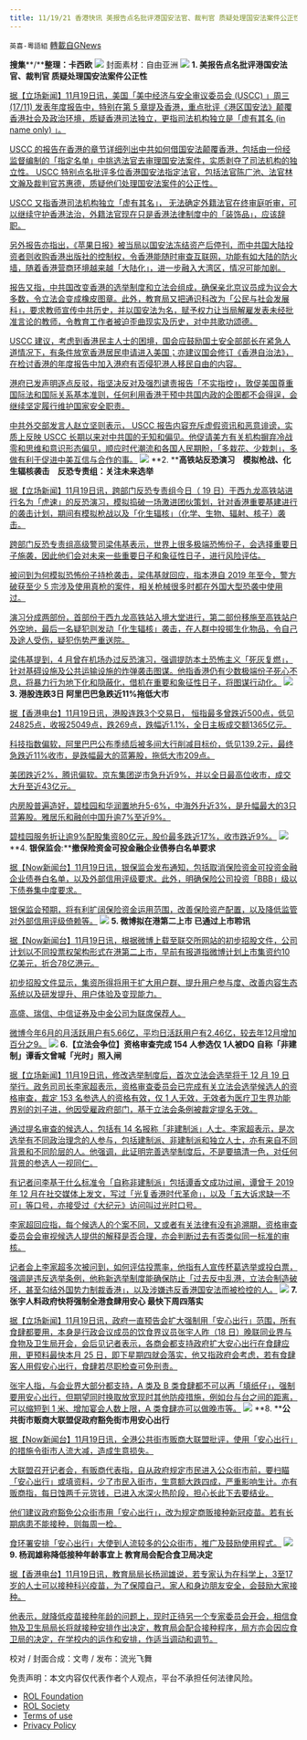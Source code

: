 ```yaml
---
title: 11/19/21 香港快讯 美报告点名批评港国安法官、裁判官 质疑处理国安法案件公正性
---
```

`英喜-粵語組` [轉載自GNews](https://gnews.org/zh-hans/1677878/)

**搜集****/****整理：卡西欧**
![](https://assets.gnews.org/wp-content/uploads/2021/11/1119fenmian.jpg)
封面素材：自由亚洲
![](https://assets.gnews.org/wp-content/uploads/2021/11/Screen-Shot-2021-11-19-at-10.07.00-AM.png)
**1. 美报告点名批评港国安法官、裁判官 质疑处理国安法案件公正性**

[据【立场新闻】11月19日讯，美国「美中经济与安全审议委员会 (USCC) 」周三 (17/11) 发表年度报告中，特别在第 5 章提及香港，重点批评《港区国安法》颠覆香港社会及政治环境，质疑香港司法独立，更指司法机构独立是「虚有其名 (in name only) 」。](https://www.thestandnews.com/international/美報告點名批評港國安法官陳廣池林文瀚-裁判官蘇惠德-質疑處理國安法案件公正性)

[USCC 的报告在香港的章节详细列出中共如何借国安法颠覆香港，包括由一份经监督编制的「指定名单」中挑选法官去审理国安法案件，实质剥夺了司法机构的独立性。 USCC 特别点名批评多位香港国安法指定法官，包括法官陈广池、法官林文瀚及裁判官苏惠德，质疑他们处理国安法案件的公正性。](https://www.thestandnews.com/international/美報告點名批評港國安法官陳廣池林文瀚-裁判官蘇惠德-質疑處理國安法案件公正性)

[USCC 又指香港司法机构独立「虚有其名」， 无法确定外籍法官在终审庭听审，可以继续守护香港法治，外籍法官现在只是香港法律制度中的「装饰品」，应该辞职。](https://www.thestandnews.com/international/美報告點名批評港國安法官陳廣池林文瀚-裁判官蘇惠德-質疑處理國安法案件公正性)

[另外报告亦指出，《苹果日报》被当局以国安法冻结资产后停刊，而中共国大陆投资者则收购香港出版社的控制权，令香港能随时审查互联网，功能有如大陆的防火墙，随着香港营商环境越来越「大陆化」，进一步融入大湾区，情况可能加剧。](https://www.thestandnews.com/international/美報告點名批評港國安法官陳廣池林文瀚-裁判官蘇惠德-質疑處理國安法案件公正性)

[报告又指，中共国改变香港的选举制度和立法会组成，确保亲北京议员成为议会大多数，令立法会变成橡皮图章。此外，教育局又把通识科改为「公民与社会发展科」，要求教师宣传中共历史，并以国安法为名，赋予权力让当局解雇发表未经批准言论的教师，令教育工作者被迫歪曲现实及历史，对中共歌功颂德。](https://www.thestandnews.com/international/美報告點名批評港國安法官陳廣池林文瀚-裁判官蘇惠德-質疑處理國安法案件公正性)

[USCC 建议，考虑到香港民主人士的困境，国会应鼓励国土安全部部长在紧急人道情况下，有条件放宽香港居民申请进入美国；亦建议国会修订《香港自治法》，在检讨香港的年度报告中加入港府有否侵犯港人移民自由的内容。](https://www.thestandnews.com/international/美報告點名批評港國安法官陳廣池林文瀚-裁判官蘇惠德-質疑處理國安法案件公正性)

[港府已发声明逐点反驳，指坚决反对及强烈谴责报告「不实指控」，敦促美国尊重国际法和国际关系基本准则，任何利用香港干预中共国内政的企图都不会得逞，会继续坚定履行维护国家安全职责。](https://www.thestandnews.com/international/美報告點名批評港國安法官陳廣池林文瀚-裁判官蘇惠德-質疑處理國安法案件公正性)

[中共外交部发言人赵立坚则表示， USCC 报告内容充斥虚假资讯和恶意诽谤，实质上反映 USCC 长期以来对中共国的无知和偏见。他促请美方有关机构摒弃冷战零和思维和意识形态偏见，顺应时代潮流和各国人民期盼，「多栽花、少栽刺」，多做有利于促进中美互信与合作的事。](https://www.thestandnews.com/international/美報告點名批評港國安法官陳廣池林文瀚-裁判官蘇惠德-質疑處理國安法案件公正性)
![](https://assets.gnews.org/wp-content/uploads/2021/11/Screen-Shot-2021-11-19-at-10.07.11-AM.png)
**2. ****高铁站反恐演习　模拟枪战、化生辐核袭击　反恐专责组：关注未来选举**

[据【立场新闻】11月19日讯，跨部门反恐专责组今日（ 19 日）于西九龙高铁站进行名为「虎速」的反恐演习，模拟捣破一场激进团伙策划，针对香港重要基建进行的袭击计划，期间有模拟枪战以及「化生辐核」（化学、生物、辐射、核子）袭击。](https://www.thestandnews.com/society/高鐵站反恐演習-模擬槍戰化生輻核襲擊-反恐專責組關注未來選舉)

[跨部门反恐专责组高级警司梁伟基表示，世界上很多极端恐怖份子，会选择重要日子施袭，因此他们会对未来一些重要日子和象征性日子，进行风险评估。](https://www.thestandnews.com/society/高鐵站反恐演習-模擬槍戰化生輻核襲擊-反恐專責組關注未來選舉)

[被问到为何模拟恐怖份子持枪袭击，梁伟基就回应，指本港自 2019 年至今，警方破获至少 5 宗涉及使用真枪的案件，相关枪械很多时都在外国大型恐袭中使用过。](https://www.thestandnews.com/society/高鐵站反恐演習-模擬槍戰化生輻核襲擊-反恐專責組關注未來選舉)

[演习分成两部份，首部份于西九龙高铁站入境大堂进行，第二部份移施至高铁站户外空地，最后一名疑犯则发动「化生辐核」袭击，在人群中投掷生化物品，令自己及途人受伤，疑犯伤势严重送院。](https://www.thestandnews.com/society/高鐵站反恐演習-模擬槍戰化生輻核襲擊-反恐專責組關注未來選舉)

[梁伟基提到，4 月曾在机场办过反恐演习，强调提防本土恐怖主义「死灰复燃」，针对基碍设施及公共运输设施的炸弹袭击图谋。他指香港仍有少数极端份子死心不息，将暴力行为地下化和隐蔽化，借机在重要和象征性日子，将图谋行动化。](https://www.thestandnews.com/society/高鐵站反恐演習-模擬槍戰化生輻核襲擊-反恐專責組關注未來選舉)
![](https://assets.gnews.org/wp-content/uploads/2021/11/Screen-Shot-2021-11-19-at-10.07.23-AM.png)
**3. 港股连跌3日 阿里巴巴急跌近11%拖低大市**

[据【香港电台】11月19日讯，港股连跌3个交易日， 恒指最多曾跌近500点，低见24825点，收报25049点，跌269点，跌幅近1.1%，全日主板成交额1365亿元。](https://news.rthk.hk/rthk/ch/component/k2/1620581-20211119.htm)

[科技指数偏软，阿里巴巴公布季绩后被多间大行削减目标价，低见139.2元，最终急跌近11%收市，是跌幅最大的蓝筹股，拖低大市209点。](https://news.rthk.hk/rthk/ch/component/k2/1620581-20211119.htm)

[美团跌近2%，腾讯偏软。京东集团逆市急升近9%，并以全日最高位收市，成交大升至近43亿元。](https://news.rthk.hk/rthk/ch/component/k2/1620581-20211119.htm)

[内房股普遍造好，碧桂园和华润置地升5-6%，中海外升近3%，是升幅最大的3只蓝筹股。雅居乐和融创中国升逾7%至近9%。](https://news.rthk.hk/rthk/ch/component/k2/1620581-20211119.htm)

[碧桂园服务折让逾9%配股集资80亿元，股价最多跌近17%，收市跌近9%。](https://news.rthk.hk/rthk/ch/component/k2/1620581-20211119.htm)
![](https://assets.gnews.org/wp-content/uploads/2021/11/Screen-Shot-2021-11-19-at-10.07.36-AM.png)
**4. ****银保监会****:****撤保险资金可投金融企业债券白名单要求**

[据【Now新闻台】11月19日讯，银保监会发布通知，包括取消保险资金可投资金融企业债券白名单，以及外部信用评级要求。此外，明确保险公司投资「BBB」级以下债券集中度要求。](https://news.now.com/home/finance/player?newsId=457201)

[银保监会预期，将有利扩阔保险资金运用范围，改善保险资产配置，以及降低监管对外部信用评级倚赖等。](https://news.now.com/home/finance/player?newsId=457201)
![](https://assets.gnews.org/wp-content/uploads/2021/11/Screen-Shot-2021-11-19-at-10.07.46-AM.png)
**5. 微博拟在港第二上市 已通过上市聆讯**

[据【Now新闻台】11月19日讯，根据微博上载至联交所网站的初步招股文件，公司计划以不同投票权架构形式在港第二上市，早前有报道指微博计划上市集资约10亿美元，折合78亿港元。](https://news.now.com/home/finance/player?newsId=457157)

[初步招股文件显示，集资所得将用于扩大用户群、提升用户参与度、改善内容生态系统以及研发提升、用户体验及变现能力。](https://news.now.com/home/finance/player?newsId=457157)

[高盛、瑞信、中信证券及中金公司为联席保荐人。](https://news.now.com/home/finance/player?newsId=457157)

[微博今年6月的月活跃用户有5.66亿，平均日活跃用户有2.46亿，较去年12月增加百分之9。](https://news.now.com/home/finance/player?newsId=457157)
![](https://assets.gnews.org/wp-content/uploads/2021/11/Screen-Shot-2021-11-19-at-10.07.55-AM.png)
**6.【立法会争位】资格审查完成 154 人参选仅 1人被DQ 自称「非建制」谭香文曾喊「光时」照入闸**

[据【立场新闻】11月19日讯，修改选举制度后，首次立法会选举将于 12 月 19 日举行。政务司司长李家超表示，资格审查委员会已完成有关立法会选举候选人的资格审查，裁定 153 名参选人的资格有效，仅 1 人无效，无效者为医疗卫生界功能界别的刘子进，他因受雇政府部门，基于立法会条例被裁定提名无效。](https://www.thestandnews.com/politics/ab-立法會選舉資格審查完成-154-人參選僅-1-人因受僱政府-dq-14-名自稱非建制全過關)

[通过提名审查的候选人，包括有 14 名报称「非建制派」人士。李家超表示，是次选举有不同政治理念的人参与，包括建制派、非建制派和独立人士，亦有来自不同背景和不同阶层的人。他强调，此证明完善选举制度后，不是要搞清一色，对任何背景的参选人一视同仁。](https://www.thestandnews.com/politics/ab-立法會選舉資格審查完成-154-人參選僅-1-人因受僱政府-dq-14-名自稱非建制全過關)

[有记者问李基于什么标准令「自称非建制派」包括谭香文成功过闸，谭曾于 2019 年 12 月在社交媒体上发文，写过「光复香港时代革命」，以及「五大诉求缺一不可」等口号，亦接受过《大纪元》访问叫过光时口号。](https://www.thestandnews.com/politics/ab-立法會選舉資格審查完成-154-人參選僅-1-人因受僱政府-dq-14-名自稱非建制全過關)

[李家超回应指，每个候选人的个案不同，又或者有关法律有没有追溯期，资格审查委员会会审视候选人提供的解释是否合理，亦会判断过去有否类似同一标准的审核。](https://www.thestandnews.com/politics/ab-立法會選舉資格審查完成-154-人參選僅-1-人因受僱政府-dq-14-名自稱非建制全過關)

[记者会上李家超多次被问到，如何评估投票率，他指有人宣传杯葛选举或投白票，强调是违反选举条例，他称新选举制度能确保防止「过去反中乱港，立法会制造破坏，甚至勾结外国势力制裁香港」，以及涉嫌违反香港国安法而被检控的人。](https://www.thestandnews.com/politics/ab-立法會選舉資格審查完成-154-人參選僅-1-人因受僱政府-dq-14-名自稱非建制全過關)
![](https://assets.gnews.org/wp-content/uploads/2021/11/Screen-Shot-2021-11-19-at-10.08.06-AM.png)
**7. 张宇人料政府快将强制全港食肆用安心 最快下周四落实**

[据【立场新闻】11月19日讯，政府一直预告会扩大强制用「安心出行」范围，所有食肆都要用，本身是行政会议成员的饮食界议员张宇人昨（18 日）晚联同业界与食物及卫生局开会，会后见记者表示，各商会都支持政府扩大安心出行在食肆应用，更预料最快本月 25 日，即下星期四就会落实，他又指政府会考虑，若有食肆客人用假安心出行，食肆若尽职检查可免刑责。](https://www.thestandnews.com/politics/張宇人料政府快將強制全港食肆用安心-最快下周四落實)

[张宇人指，与会业界大部分都支持，A 类及 B 类食肆都不可以再「填纸仔」，强制要用安心出行，但期望同时换取放宽现时其他防疫措施，例如台与台之间的距离，可以缩短到 1 米、增加宴会人数上限，A 类食肆亦可以做晚市等。](https://www.thestandnews.com/politics/張宇人料政府快將強制全港食肆用安心-最快下周四落實)
![](https://assets.gnews.org/wp-content/uploads/2021/11/Screen-Shot-2021-11-19-at-10.08.19-AM.png)
**8. ****公共街市贩商大联盟促政府豁免街市用安心出行**

[据【Now新闻台】11月19日讯，全港公共街市贩商大联盟批评，使用「安心出行」的措施令街市人流大减，造成生意损失。](https://news.now.com/home/local/player?newsId=457213)

[大联盟召开记者会，有贩商代表指，自从政府规定市民进入公众街市前，要扫瞄「安心出行」或填资料，少了市民入街市，生意额大跌四成，严重影响生计。亦有贩商指，每日蚀两千元货钱，已进入水深火热阶段，担心长此下去要结业。](https://news.now.com/home/local/player?newsId=457213)

[他们建议政府豁免公众街市用「安心出行」，改为规定商贩接种新冠疫苗。若有长期病患不能接种，则每周一检。](https://news.now.com/home/local/player?newsId=457213)

[食环署安排「安心出行」大使到人流较多的公众街市，推广及鼓励使用程式。](https://news.now.com/home/local/player?newsId=457213)
![](https://assets.gnews.org/wp-content/uploads/2021/11/Screen-Shot-2021-11-19-at-10.08.30-AM.png)
**9. 杨润雄称降低接种年龄事宜上 教育局会配合食卫局决定**

[据【香港电台】11月19日讯，教育局局长杨润雄说，若专家认为在科学上，3至17岁的人士可以接种科兴疫苗，为了保障自己，家人和身边朋友安全，会鼓励大家接种。](https://news.rthk.hk/rthk/ch/video-gallery.htm?vid=1620579)

[他表示，就降低疫苗接种年龄的问题上，现时正待另一个专家委员会开会，相信食物及卫生局局长将就接种安排作出决定，教育局会配合接种程序，局方亦会因应食卫局的决定，在学校内的运作和安排，作适当调动和调节。](https://news.rthk.hk/rthk/ch/video-gallery.htm?vid=1620579)

校对 / 封面合成：文粤 / 发布：流光飞舞

 

免责声明：本文内容仅代表作者个人观点，平台不承担任何法律风险。

- [ROL Foundation](https://rolfoundation.org/)
- [ROL Society](https://rolsociety.org/)
- [Terms of use](https://gnews.org/terms-of-use-3/)
- [Privacy Policy](https://gnews.org/privacy-policy/)
